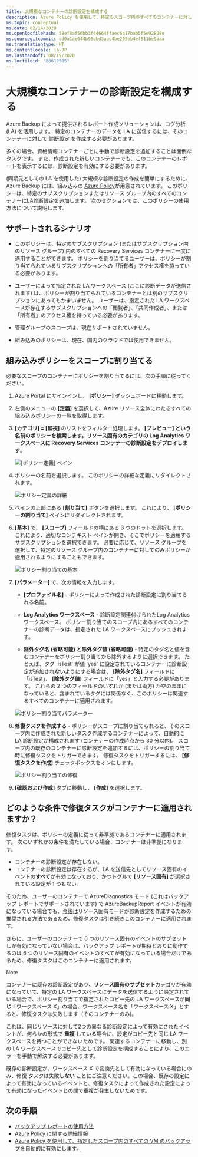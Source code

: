 ```yaml
---
title: 大規模なコンテナーの診断設定を構成する
description: Azure Policy を使用して、特定のスコープ内のすべてのコンテナーに対してログ分析診断設定を構成します
ms.topic: conceptual
ms.date: 02/14/2020
ms.openlocfilehash: 58ef8af56bb3f44664ffaec6a17bab5f5e92808e
ms.sourcegitcommit: cd0a1ae644b95dbd3aac4be295eb4ef811be9aaa
ms.translationtype: HT
ms.contentlocale: ja-JP
ms.lasthandoff: 08/19/2020
ms.locfileid: "88612505"
---
```

# <a name="configure-vault-diagnostics-settings-at-scale"></a>大規模なコンテナーの診断設定を構成する

Azure Backup によって提供されるレポート作成ソリューションは、ログ分析 (LA) を活用します。 特定のコンテナーのデータを LA に送信するには、そのコンテナーに対して [診断設定](./backup-azure-diagnostic-events.md) を作成する必要があります。

多くの場合、資格情報コンテナーごとに手動で診断設定を追加することは面倒なタスクです。 また、作成された新しいコンテナーでも、このコンテナーのレポートを表示するには、診断設定を有効にする必要があります。

(同期先としての LA を使用した) 大規模な診断設定の作成を簡単にするために、Azure Backup には、組み込みの [Azure Policy](../governance/policy/index.yml)が用意されています。 このポリシーは、特定のサブスクリプションまたはリソース グループ内のすべてのコンテナーにLA診断設定を追加します。 次のセクションでは、このポリシーの使用方法について説明します。

## <a name="supported-scenarios"></a>サポートされるシナリオ

* このポリシーは、特定のサブスクリプション (またはサブスクリプション内のリソース グループ) 内のすべての Recovery Services コンテナーに一度に適用することができます。 ポリシーを割り当てるユーザーは、ポリシーが割り当てられているサブスクリプションへの「所有者」アクセス権を持っている必要があります。

* ユーザーによって指定された LA ワークスペース (ここに診断データが送信されます) は、ポリシーが割り当てられているコンテナーとは別のサブスクリプションにあってもかまいません。 ユーザーは、指定された LA ワークスペースが存在するサブスクリプションへの「閲覧者」、「共同作成者」、または「所有者」のアクセス権を持っている必要があります。

* 管理グループのスコープは、現在サポートされていません。

* 組み込みのポリシーは、現在、国内のクラウドでは使用できません。

## <a name="assigning-the-built-in-policy-to-a-scope"></a>組み込みポリシーをスコープに割り当てる

必要なスコープのコンテナーにポリシーを割り当てるには、次の手順に従ってください。

1. Azure Portal にサインインし、 **[ポリシー]** ダッシュボードに移動します。
2. 左側のメニューの **[定義]** を選択して、Azure リソース全体にわたるすべての組み込みポリシーの一覧を取得します。
3. **[カテゴリ] = [監視]** のリストをフィルター処理します。 **[プレビュー] という名前のポリシーを検索します。リソース固有のカテゴリの Log Analytics ワークスペースに Recovery Services コンテナーの診断設定をデプロイします**。

    ![[ポリシー定義] ペイン](./media/backup-azure-policy-configure-diagnostics/policy-definition-blade.png)

4. ポリシーの名前を選択します。 このポリシーの詳細な定義にリダイレクトされます。

    ![ポリシー定義の詳細](./media/backup-azure-policy-configure-diagnostics/detailed-policy-definition.png)

5. ペインの上部にある **[割り当て]** ボタンを選択します。 これにより、 **[ポリシーの割り当て]** ペインにリダイレクトされます。

6. **[基本]** で、 **[スコープ]** フィールドの横にある 3 つのドットを選択します。 これにより、適切なコンテキスト ペインが開き、そこでポリシーを適用するサブスクリプションを選択できます。 必要に応じて、リソース グループを選択して、特定のリソース グループ内のコンテナーに対してのみポリシーが適用されるようにすることもできます。

    ![ポリシー割り当ての基本](./media/backup-azure-policy-configure-diagnostics/policy-assignment-basics.png)

7. **[パラメーター]** で、次の情報を入力します。

    * **[プロファイル名]** - ポリシーによって作成された診断設定に割り当てられる名前。
    * **Log Analytics ワークスペース** - 診断設定関連付けられたLog Analytics ワークスペース。 ポリシー割り当てのスコープ内にあるすべてのコンテナーの診断データは、指定された LA ワークスペースにプッシュされます。

    * **除外タグ名 (省略可能) と除外タグ値 (省略可能)** - 特定のタグ名と値を含むコンテナーをポリシー割り当てから除外するように選択できます。 たとえば、タグ 'isTest' が値 'yes' に設定されているコンテナーに診断設定が追加され**ない**ようにする場合は、 **[除外タグ名]** フィールドに「isTest」、 **[除外タグ値]** フィールドに「yes」と入力する必要があります。 これらの 2 つのフィールドのいずれか (または両方) が空のままになっていると、含まれているタグには関係なく、このポリシーは関連するすべてのコンテナーに適用されます。

    ![ポリシー割り当てパラメーター](./media/backup-azure-policy-configure-diagnostics/policy-assignment-parameters.png)

8. **修復タスクを作成する** - ポリシーがスコープに割り当てられると、そのスコープ内に作成された新しいタスク作成するコンテナーによって、自動的に LA 診断設定が構成されます (コンテナーの作成時点から 30 分以内)。 スコープ内の既存のコンテナーに診断設定を追加するには、ポリシーの割り当て時に修復タスクをトリガーできます。 修復タスクをトリガーするには、 **[修復タスクを作成]** チェックボックスをオンにします。

    ![ポリシー割り当ての修復](./media/backup-azure-policy-configure-diagnostics/policy-assignment-remediation.png)

9. **[確認および作成]** タブに移動し、 **[作成]** を選択します。

## <a name="under-what-conditions-will-the-remediation-task-apply-to-a-vault"></a>どのような条件で修復タスクがコンテナーに適用されますか？

修復タスクは、ポリシーの定義に従って非準拠であるコンテナーに適用されます。 次のいずれかの条件を満たしている場合、コンテナーは非準拠になります。

* コンテナーの診断設定が存在しない。
* コンテナーの診断設定は存在するが、LA を送信先としてリソース固有のイベントの**すべて**が有効になっており、かつトグルで **[リソース固有]** が選択されている設定が 1 つもない。

そのため、ユーザーのコンテナーで AzureDiagnostics モード (これはバックアップ レポートでサポートされています) で AzureBackupReport イベントが有効になっている場合でも、[今後は](./backup-azure-diagnostic-events.md#legacy-event)リソース固有モードが診断設定を作成するための推奨される方法であるため、修復タスクは引き続きこのコンテナーに適用されます。

さらに、ユーザーのコンテナーで 6 つのリソース固有のイベントのサブセットしか有効になっていない場合は、バックアップ レポートが期待どおりに動作するのは 6 つのリソース固有のイベントのすべてが有効になっている場合だけであるため、修復タスクはこのコンテナーに適用されます。

> [!NOTE]
>
> コンテナーに既存の診断設定があり、**リソース固有のサブセット**カテゴリが有効になっていて、特定の LA ワークスペースにデータを送信するように設定されている場合で、ポリシー割り当てで指定されたコピー先の LA ワークスペースが**同じ**「ワークスペース X」の場合、ワークスペース名を「ワークスペース X」とすると、修復タスクは失敗します（そのコンテナーのみ)。
>
>これは、同じリソースに対して2つの異なる診断設定によって有効にされたイベントが、何らかの形式で **重複** している場合に、設定がコピー先と同じ LA ワークスペースを持つことができないためです。 関連するコンテナーに移動し、別の LA ワークスペースでコピー先として診断設定を構成することにより、このエラーを手動で解決する必要があります。
>
> 既存の診断設定が、ワークスペース X で変換先として有効になっている場合にのみ、修復 タスクは失敗**しない** ことにご注意ください。この場合、既存の設定によって有効になっているイベントと、修復タスクによって作成された設定によって有効になったイベントとの間で重複が発生しないためです。

## <a name="next-steps"></a>次の手順

* [バックアップ レポートの使用方法](./configure-reports.md)
* [Azure Policy に関する詳細情報](../governance/policy/index.yml)
* [Azure Policy を使用して、指定したスコープ内のすべての VM のバックアップを自動的に有効にします。](./backup-azure-auto-enable-backup.md)
